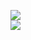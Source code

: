 [![](https://img.shields.io/badge/Made%20With-Github%20Spray-lightgrey.svg?style=for-the-badge&logo=github)](https://github.com/Annihil/github-spray#1198)  
[![](https://i.imgur.com/2DrTn0Z.gif)](https://github.com/Annihil/github-spray)